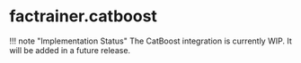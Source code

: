 # factrainer.catboost

!!! note "Implementation Status"
    The CatBoost integration is currently WIP. It will be added in a future release.
